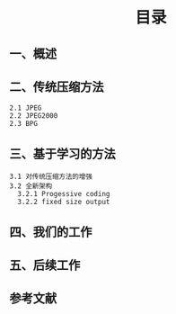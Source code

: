 # <center>目录</center>
## 一、概述  
## 二、传统压缩方法  
    2.1 JPEG
    2.2 JPEG2000
    2.3 BPG  
## 三、基于学习的方法  
    3.1 对传统压缩方法的增强  
    3.2 全新架构  
      3.2.1 Progessive coding  
      3.2.2 fixed size output  
## 四、我们的工作  
## 五、后续工作  

## 参考文献
